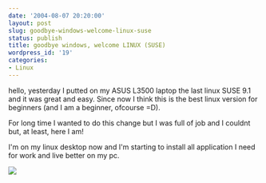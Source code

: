 ```yaml
---
date: '2004-08-07 20:20:00'
layout: post
slug: goodbye-windows-welcome-linux-suse
status: publish
title: goodbye windows, welcome LINUX (SUSE)
wordpress_id: '19'
categories:
- Linux
---
```


hello, yesterday I putted on my ASUS L3500 laptop the last linux SUSE 9.1 and it was great and easy. Since now I think this is the best linux version for beginners (and I am a beginner, ofcourse =D).
  
For long time I wanted to do this change but I was full of job and I couldnt but, at least, here I am!
  

  
I'm on my linux desktop now and I'm starting to install all application I need for work and live better on my pc.
  


[![](http://www.feedburner.com/fb/images/pub/flchklt.gif)](http://feeds.feedburner.com/zekussuse)
